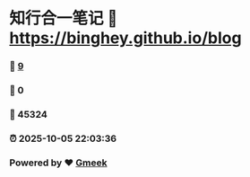 # 知行合一笔记 :link: https://binghey.github.io/blog 
### :page_facing_up: [9](https://binghey.github.io/blog/tag.html) 
### :speech_balloon: 0 
### :hibiscus: 45324 
### :alarm_clock: 2025-10-05 22:03:36 
### Powered by :heart: [Gmeek](https://github.com/Meekdai/Gmeek)
